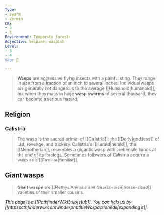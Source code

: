 ```yaml
---
Type:
- swarm
- Vermin
CR:
- 3
- ¼
Environment: Temperate forests
Adjective: Vespine; waspish
Level:
- 3
- 4
tag: 👹

---
```


> **Wasps** are aggressive flying insects with a painful sting. They range in size from a fraction of an inch to several inches. Individual wasps are generally not dangerous to the average [[Humanoid|humanoid]], but when they mass in huge **wasp swarms** of several thousand, they can become a serious hazard.



## Religion


### Calistria

> The wasp is the sacred animal of [[Calistria]]: the [[Deity|goddess]] of lust, revenge, and trickery. Calistria's [[Herald|herald]], the [[Menotherian]], resembles a gigantic wasp with prehensile hands at the end of its forelegs. Sometimes followers of Calistria acquire a wasp as a [[Familiar|familiar]].



## Giant wasps


> **Giant wasps** are [[Nethys/Animals and Gears/Horse|horse-sized]] varieties of their smaller cousins.



*This page is a [[PathfinderWikiStub|stub]]. You can help us by [[httpspathfinderwikicomwindexphptitleWaspactionedit|expanding it]].*








